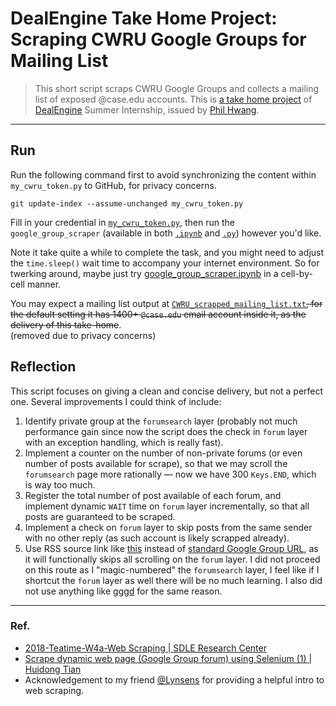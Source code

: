 # DealEngine Take Home Project: Scraping CWRU Google Groups for Mailing List

> This short script scraps CWRU Google Groups and collects a mailing list of exposed @case.edu accounts.
> This is [a take home project](https://github.com/choH/DealEngine_CWRU_mailing_hack/blob/master/instruction.md) of [DealEngine](https://dealengine.io) Summer Internship, issued by [Phil Hwang](phil@dealengine.io).

---
## Run
Run the following command first to avoid synchronizing the content within `my_cwru_token.py` to GitHub, for privacy concerns.
```
git update-index --assume-unchanged my_cwru_token.py
```

Fill in your credential in [`my_cwru_token.py`](https://github.com/choH/DealEngine_CWRU_mailing_hack/blob/master/my_cwru_token.py), then run the `google_group_scraper` (available in both [`.ipynb`](https://github.com/choH/DealEngine_CWRU_mailing_hack/blob/master/google_group_scraper.ipynb) and [`.py`](https://github.com/choH/DealEngine_CWRU_mailing_hack/blob/master/google_group_scraper.py)) however you'd like.

Note it take quite a while to complete the task, and you might need to adjust the `time.sleep()` wait time to accompany your internet environment. So for twerking around, maybe just try [google_group_scraper.ipynb](https://github.com/choH/DealEngine_CWRU_mailing_hack/blob/master/google_group_scraper.ipynb) in a cell-by-cell manner.

You may expect a mailing list output at [`CWRU_scrapped_mailing_list.txt`](https://github.com/choH/DealEngine_CWRU_mailing_hack/blob/master/CWRU_scrapped_mailing_list.txt)~~, for the default setting it has 1400+ `@case.edu` email account inside it, as the delivery of this take-home~~.   
(removed due to privacy concerns)

## Reflection

This script focuses on giving a clean and concise delivery, but not a perfect one. Several improvements I could think of include:

1. Identify private group at the `forumsearch` layer (probably not much performance gain since now the script does the check in `forum` layer with an exception handling, which is really fast).
2. Implement a counter on the number of non-private forums (or even number of posts available for scrape), so that we may scroll the `forumsearch` page more rationally — now we have 300 `Keys.END`, which is way too much.
3. Register the total number of post available of each forum, and implement dynamic `WAIT` time on `forum` layer incrementally, so that all posts are guaranteed to be scraped.
4. Implement a check on `forum` layer to skip posts from the same sender with no other reply (as such account is likely scrapped already).
5. Use RSS source link like [this](https://groups.google.com/a/case.edu/forum/feed/cwrumocktrial/msgs/rss_v2_0.xml?num=100) instead of [standard Google Group URL](https://groups.google.com/a/case.edu/forum/feed/cwrumocktrial/msgs/rss_v2_0.xml?num=100), as it will functionally skips all scrolling on the `forum` layer. I did not proceed on this route as I "magic-numbered" the `forumsearch` layer, I feel like if I shortcut the `forum` layer as well there will be no much learning. I also did not use anything like [gggd](https://github.com/henryk/gggd) for the same reason.



---

### Ref.

* [2018-Teatime-W4a-Web Scraping | SDLE Research Center](https://www.youtube.com/watch?v=XuTxkXW2lzw&app=desktop)
* [Scrape dynamic web page (Google Group forum) using Selenium (1) | Huidong Tian](https://withr.github.io/scrape-dynamic-web-page-using-selenium-1/)
* Acknowledgement to my friend [@Lynsens](https://github.com/Lynsens) for providing a helpful intro to web scraping.

